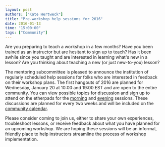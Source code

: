 ```yaml
---
layout: post
authors: ["Kate Hertweck"]
title: "Pre-workshop help sessions for 2016"
date: 2016-01-13
time: "15:00:00"
tags: ["Community"]
---
```


Are you preparing to teach a workshop in a few months? 
Have you been trained as an instructor but are hesitant to sign up to teach? 
Has it been awhile since you taught and are interested in learning what's new in a lesson? 
Are you thinking about teaching a new (or just new-to-you) lesson?

The mentoring subcommittee is pleased to announce the institution of regularly scheduled 
help sessions for folks who are interested in feedback on their workshop plans. 
The first hangouts of 2016 are planned for Wednesday, January 20 at 10:00 and 19:00 EST 
and are open to the entire community. You can view possible topics for discussion and 
sign up to attend on the etherpads for the [morning](http://pad.software-carpentry.org/pre-workshop-morning) 
and [evening](http://pad.software-carpentry.org/pre-workshop-evening) sessions. 
These discussions are planned for every two weeks and will be included on the 
[community calendar](https://calendar.google.com/calendar/embed?src=oseuuoht0tvjbokgg3noh8c47g%40group.calendar.google.com). 

Please consider coming to join us, either to share your own experiences, troubleshoot lessons, 
or receive feedback about what you have planned for an upcoming workshop. We are hoping these 
sessions will be an informal, friendly place to help instructors streamline the process of workshop 
implementation. 
